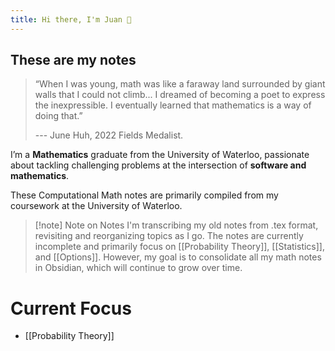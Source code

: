 ```yaml
---
title: Hi there, I'm Juan 👋
---
```


## These are my notes

>“When I was young, math was like a faraway land surrounded by giant walls that I could not climb... I dreamed of becoming a poet to express the inexpressible. I eventually learned that mathematics is a way of doing that.”
>
> --- June Huh, 2022 Fields Medalist. 



I’m a **Mathematics** graduate from the University of Waterloo, passionate about tackling challenging problems at the intersection of **software and mathematics**.

These Computational Math notes are primarily compiled from my coursework at the University of Waterloo.


> [!note] Note on Notes
> I'm transcribing my old notes from .tex format, revisiting and reorganizing topics as I go. The notes are currently incomplete and primarily focus on [[Probability Theory]], [[Statistics]], and [[Options]]. However, my goal is to consolidate all my math notes in Obsidian, which will continue to grow over time.


# Current Focus

- [[Probability Theory]]
